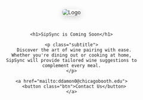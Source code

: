 <!DOCTYPE html>
<html lang="en">
<head>
  <meta charset="UTF-8" />
  <meta name="viewport" content="width=device-width, initial-scale=1.0"/>
  <title>WinePair — Curated Wine Pairing Platform</title>
  <link href="https://fonts.googleapis.com/css2?family=Inter:wght@400;600&family=Playfair+Display:wght@700&display=swap" rel="stylesheet">
  <style>
    /* Base reset */
    *, *::before, *::after {
      box-sizing: border-box;
      margin: 0;
      padding: 0;
    }

    html, body {
      height: 100%;
      font-family: 'Inter', sans-serif;
      background: linear-gradient(to bottom right, #4b0f1f, #f9e1e3);
      color: #fff;
      line-height: 1.6;
      scroll-behavior: smooth;
    }

    /* Layout */
    .container {
      max-width: 1100px;
      margin: 0 auto;
      padding: 40px 20px;
      display: flex;
      flex-direction: column;
      align-items: center;
      text-align: center;
    }

    /* Logo */
    .logo {
      max-width: 160px;
      margin-bottom: 30px;
      border-radius: 8px;
      box-shadow: 0 4px 15px rgba(0, 0, 0, 0.2);
    }

    /* Headings */
    h1 {
      font-family: 'Playfair Display', serif;
      font-size: 3rem;
      font-weight: 700;
      margin-bottom: 20px;
    }

    p.subtitle {
      font-size: 1.25rem;
      max-width: 700px;
      margin-bottom: 40px;
      color: #fce8ea;
    }

    /* Button */
    .btn {
      padding: 14px 32px;
      font-size: 1rem;
      font-weight: 600;
      color: #4b0f1f;
      background-color: #ffffff;
      border: none;
      border-radius: 6px;
      cursor: pointer;
      transition: all 0.3s ease;
      box-shadow: 0 4px 10px rgba(0,0,0,0.2);
    }

    .btn:hover {
      background-color: transparent;
      color: #fff;
      border: 2px solid #fff;
    }

    /* Footer */
    footer {
      margin-top: 80px;
      font-size: 0.9rem;
      color: #f9d9dc;
      opacity: 0.8;
    }

    /* Responsive Typography */
    @media (max-width: 768px) {
      h1 {
        font-size: 2.2rem;
      }
      p.subtitle {
        font-size: 1.1rem;
      }
    }
  </style>
</head>
<body>

  <main class="container">
    <!-- ✅ Using your original logo image reference -->
    <img class="logo" src="https://github.com/user-attachments/assets/c087912e-b140-4b25-94dc-a204c447c84f" alt="Logo" />

    <h1>SipSync is Coming Soon</h1>

    <p class="subtitle">
      Discover the art of wine pairing with ease. Whether you're dining out or cooking at home, SipSync will provide tailored wine suggestions to complement every meal.
    </p>

    <a href="mailto:ddamon0@chicagobooth.edu">
      <button class="btn">Contact Us</button>
    </a>
    
  </main>

</body>
</html>

